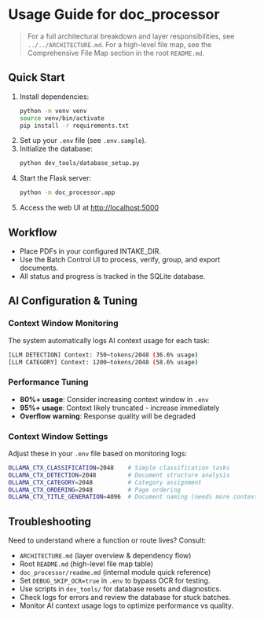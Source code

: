 # Usage Guide for doc_processor

> For a full architectural breakdown and layer responsibilities, see `../../ARCHITECTURE.md`. For a high-level file map, see the Comprehensive File Map section in the root `README.md`.

## Quick Start

1. Install dependencies:
   ```bash
   python -m venv venv
   source venv/bin/activate
   pip install -r requirements.txt
   ```
2. Set up your `.env` file (see `.env.sample`).
3. Initialize the database:
   ```bash
   python dev_tools/database_setup.py
   ```
4. Start the Flask server:
   ```bash
   python -m doc_processor.app
   ```
5. Access the web UI at [http://localhost:5000](http://localhost:5000)

## Workflow
- Place PDFs in your configured INTAKE_DIR.
- Use the Batch Control UI to process, verify, group, and export documents.
- All status and progress is tracked in the SQLite database.

## AI Configuration & Tuning

### Context Window Monitoring
The system automatically logs AI context usage for each task:
```bash
[LLM DETECTION] Context: 750~tokens/2048 (36.6% usage)
[LLM CATEGORY] Context: 1200~tokens/2048 (58.6% usage)
```

### Performance Tuning
- **80%+ usage**: Consider increasing context window in `.env`
- **95%+ usage**: Context likely truncated - increase immediately
- **Overflow warning**: Response quality will be degraded

### Context Window Settings
Adjust these in your `.env` file based on monitoring logs:
```bash
OLLAMA_CTX_CLASSIFICATION=2048    # Simple classification tasks
OLLAMA_CTX_DETECTION=2048         # Document structure analysis
OLLAMA_CTX_CATEGORY=2048          # Category assignment
OLLAMA_CTX_ORDERING=2048          # Page ordering
OLLAMA_CTX_TITLE_GENERATION=4096  # Document naming (needs more context)
```

## Troubleshooting
Need to understand where a function or route lives? Consult:
- `ARCHITECTURE.md` (layer overview & dependency flow)
- Root `README.md` (high-level file map table)
- `doc_processor/readme.md` (internal module quick reference)
- Set `DEBUG_SKIP_OCR=true` in `.env` to bypass OCR for testing.
- Use scripts in `dev_tools/` for database resets and diagnostics.
- Check logs for errors and review the database for stuck batches.
- Monitor AI context usage logs to optimize performance vs quality.
